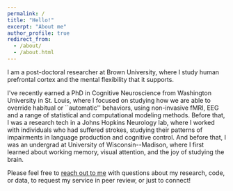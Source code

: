 ```yaml
---
permalink: /
title: "Hello!"
excerpt: "About me"
author_profile: true
redirect_from: 
  - /about/
  - /about.html
---
```


I am a post-doctoral researcher at Brown University, where I study human prefrontal cortex and the mental flexibility that it supports.

I've recently earned a PhD in Cognitive Neuroscience from Washington University in St. Louis, where I focused on studying how we are able to override habitual or ``automatic'' behaviors, using non-invasive fMRI, EEG and a range of statistical and computational modeling methods. Before that, I was a research tech in a Johns Hopkins Neurology lab, where I worked with individuals who had suffered strokes, studying their patterns of impairments in language production and cognitive control. And before that, I was an undergrad at University of Wisconsin--Madison, where I first learned about working memory, visual attention, and the joy of studying the brain.

Please feel free to [reach out to me](https://www.brown.edu/academics/cognitive-linguistic-psychological-sciences/people/postdoc/michael-freund) with questions about my research, code, or data, to request my service in peer review, or just to connect!
